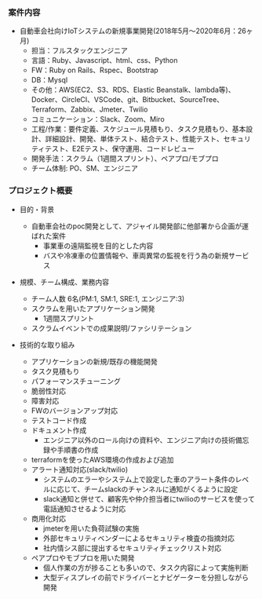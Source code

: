### 案件内容
- 自動車会社向けIoTシステムの新規事業開発(2018年5月〜2020年6月：26ヶ月)
  - 担当：フルスタックエンジニア
  - 言語：Ruby、Javascript、html、css、Python
  - FW：Ruby on Rails、Rspec、Bootstrap
  - DB：Mysql
  - その他：AWS(EC2、S3、RDS、Elastic Beanstalk、lambda等)、Docker、CircleCI、VSCode、git、Bitbucket、SourceTree、Terraform、Zabbix、Jmeter、Twilio
  - コミュニケーション：Slack、Zoom、Miro
  - 工程/作業：要件定義、スケジュール見積もり、タスク見積もり、基本設計、詳細設計、開発、単体テスト、結合テスト、性能テスト、セキュリティテスト、E2Eテスト、保守運用、コードレビュー
  - 開発手法：スクラム（1週間スプリント）、ペアプロ/モブプロ
  - チーム体制: PO、SM、エンジニア

### プロジェクト概要
- 目的・背景
  - 自動車会社のpoc開発として、アジャイル開発部に他部署から企画が運ばれた案件
    - 事業車の遠隔監視を目的とした内容
    - バスや冷凍車の位置情報や、車両異常の監視を行う為の新規サービス

- 規模、チーム構成、業務内容
  - チーム人数 6名(PM:1, SM:1, SRE:1, エンジニア:3)
  - スクラムを用いたアプリケーション開発
    - 1週間スプリント
  - スクラムイベントでの成果説明/ファシリテーション

- 技術的な取り組み
  - アプリケーションの新規/既存の機能開発
  - タスク見積もり
  - パフォーマンスチューニング
  - 脆弱性対応
  - 障害対応
  - FWのバージョンアップ対応
  - テストコード作成
  - ドキュメント作成
    - エンジニア以外のロール向けの資料や、エンジニア向けの技術備忘録や手順書の作成
  - terraformを使ったAWS環境の作成および追加
  - アラート通知対応(slack/twilio)
    - システムのエラーやシステム上で設定した車のアラート条件のレベルに応じて、チームslackのチャンネルに通知がくるように設定
    - slack通知と併せて、顧客先や仲介担当者にtwilioのサービスを使って電話通知させるように対応
  - 商用化対応
    - jmeterを用いた負荷試験の実施
    - 外部セキュリティベンダーによるセキュリティ検査の指摘対応
    - 社内情シス部に提出するセキュリティチェックリスト対応
  - ペアプロやモブプロを用いた開発
    - 個人作業の方が捗ることも多いので、タスク内容によって実施判断
    - 大型ディスプレイの前でドライバーとナビゲーターを分担しながら開発
